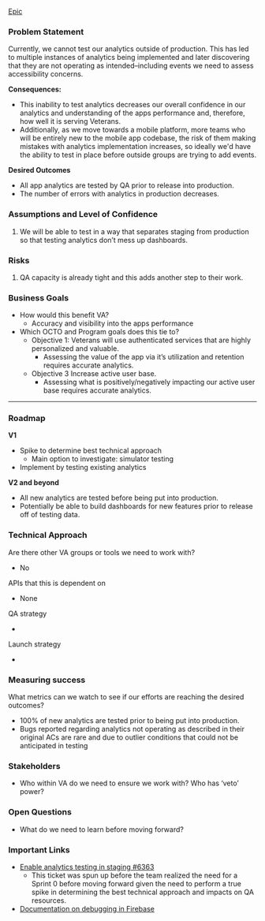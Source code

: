 [Epic](https://github.com/department-of-veterans-affairs/va-mobile-app/issues/7170)

### Problem Statement

Currently, we cannot test our analytics outside of production. This has led to multiple instances of analytics being implemented and later discovering that they are not operating as intended–including events we need to assess accessibility concerns. 

**Consequences:**



* This inability to test analytics decreases our overall confidence in our analytics and understanding of the apps performance and, therefore, how well it is serving Veterans. 
* Additionally, as we move towards a mobile platform, more teams who will be entirely new to the mobile app codebase, the risk of them making mistakes with analytics implementation increases, so ideally we'd have the ability to test in place before outside groups are trying to add events.

**Desired Outcomes**



* All app analytics are tested by QA prior to release into production.
* The number of errors with analytics in production decreases.


### Assumptions and Level of Confidence



1. We will be able to test in a way that separates staging from production so that testing analytics don’t mess up dashboards.


### Risks



1. QA capacity is already tight and this adds another step to their work.


### Business Goals



* How would this benefit VA?
    * Accuracy and visibility into the apps performance
* Which OCTO and Program goals does this tie to?
    * Objective 1: Veterans will use authenticated services that are highly personalized and valuable.
        * Assessing the value of the app via it’s utilization and retention requires accurate analytics.
    * Objective 3 Increase active user base.
        * Assessing what is positively/negatively impacting our active user base requires accurate analytics.


---


### Roadmap

**V1**



* Spike to determine best technical approach
    * Main option to investigate: simulator testing
* Implement by testing existing analytics

**V2 and beyond**



* All new analytics are tested before being put into production.
* Potentially be able to build dashboards for new features prior to release off of testing data.


### Technical Approach

Are there other VA groups or tools we need to work with?



* No

APIs that this is dependent on



* None

QA strategy



* 

Launch strategy



* 


### Measuring success 

What metrics can we watch to see if our efforts are reaching the desired outcomes?



* 100% of new analytics are tested prior to being put into production.
* Bugs reported regarding analytics not operating as described in their original ACs are rare and due to outlier conditions that could not be anticipated in testing


### Stakeholders



* Who within VA do we need to ensure we work with?  Who has ‘veto’ power?


### Open Questions



* What do we need to learn before moving forward?


### Important Links



* [Enable analytics testing in staging #6363](https://app.zenhub.com/workspaces/va-mobile-60f1a34998bc75000f2a489f/issues/gh/department-of-veterans-affairs/va-mobile-app/6363)
    * This ticket was spun up before the team realized the need for a Sprint 0 before moving forward given the need to perform a true spike in determining the best technical approach and impacts on QA resources.
* [Documentation on debugging in Firebase](https://department-of-veterans-affairs.github.io/va-mobile-app/docs/Operations/App%20metrics/Firebase/#debugview)
